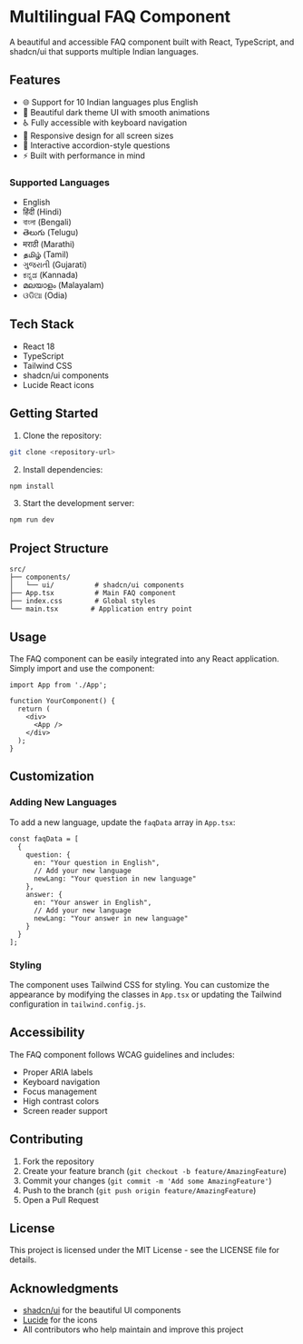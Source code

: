 # Multilingual FAQ Component

A beautiful and accessible FAQ component built with React, TypeScript, and shadcn/ui that supports multiple Indian languages.


## Features

- 🌐 Support for 10 Indian languages plus English
- 🎨 Beautiful dark theme UI with smooth animations
- ♿ Fully accessible with keyboard navigation
- 📱 Responsive design for all screen sizes
- 🔄 Interactive accordion-style questions
- ⚡ Built with performance in mind

### Supported Languages

- English
- हिंदी (Hindi)
- বাংলা (Bengali)
- తెలుగు (Telugu)
- मराठी (Marathi)
- தமிழ் (Tamil)
- ગુજરાતી (Gujarati)
- ಕನ್ನಡ (Kannada)
- മലയാളം (Malayalam)
- ଓଡିଆ (Odia)

## Tech Stack

- React 18
- TypeScript
- Tailwind CSS
- shadcn/ui components
- Lucide React icons

## Getting Started

1. Clone the repository:
```bash
git clone <repository-url>
```

2. Install dependencies:
```bash
npm install
```

3. Start the development server:
```bash
npm run dev
```

## Project Structure

```
src/
├── components/
│   └── ui/          # shadcn/ui components
├── App.tsx          # Main FAQ component
├── index.css        # Global styles
└── main.tsx        # Application entry point
```

## Usage

The FAQ component can be easily integrated into any React application. Simply import and use the component:

```tsx
import App from './App';

function YourComponent() {
  return (
    <div>
      <App />
    </div>
  );
}
```

## Customization

### Adding New Languages

To add a new language, update the `faqData` array in `App.tsx`:

```tsx
const faqData = [
  {
    question: {
      en: "Your question in English",
      // Add your new language
      newLang: "Your question in new language"
    },
    answer: {
      en: "Your answer in English",
      // Add your new language
      newLang: "Your answer in new language"
    }
  }
];
```

### Styling

The component uses Tailwind CSS for styling. You can customize the appearance by modifying the classes in `App.tsx` or updating the Tailwind configuration in `tailwind.config.js`.

## Accessibility

The FAQ component follows WCAG guidelines and includes:

- Proper ARIA labels
- Keyboard navigation
- Focus management
- High contrast colors
- Screen reader support

## Contributing

1. Fork the repository
2. Create your feature branch (`git checkout -b feature/AmazingFeature`)
3. Commit your changes (`git commit -m 'Add some AmazingFeature'`)
4. Push to the branch (`git push origin feature/AmazingFeature`)
5. Open a Pull Request

## License

This project is licensed under the MIT License - see the LICENSE file for details.

## Acknowledgments

- [shadcn/ui](https://ui.shadcn.com/) for the beautiful UI components
- [Lucide](https://lucide.dev/) for the icons
- All contributors who help maintain and improve this project